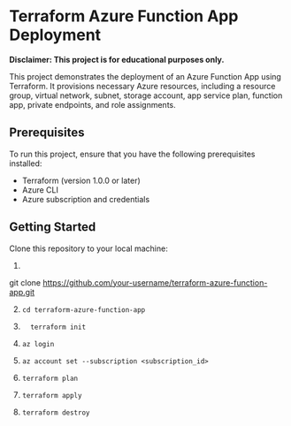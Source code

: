 # Terraform Azure Function App Deployment

**Disclaimer: This project is for educational purposes only.**

This project demonstrates the deployment of an Azure Function App using Terraform. It provisions necessary Azure resources, including a resource group, virtual network, subnet, storage account, app service plan, function app, private endpoints, and role assignments.


## Prerequisites

To run this project, ensure that you have the following prerequisites installed:

- Terraform (version 1.0.0 or later)
- Azure CLI
- Azure subscription and credentials

## Getting Started

 Clone this repository to your local machine:

1.   ```shell
   git clone https://github.com/your-username/terraform-azure-function-app.git

2. ```shell
   cd terraform-azure-function-app

3. ```shell
     terraform init
   
4. ```shell
   az login

5. ```shell
   az account set --subscription <subscription_id>

6. ```shell
   terraform plan

7. ```shell
   terraform apply
7. ```shell
   terraform destroy

